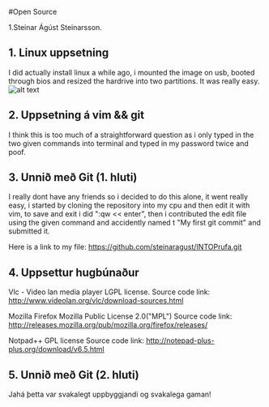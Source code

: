 #Open Source

1.Steinar Ágúst Steinarsson.

## 1. Linux uppsetning

I did actually install linux a while ago, i mounted the image on usb,
booted through bios and resized the hardrive into two partitions.
It was really easy.
![alt text](http://s7.postimg.org/7z71af4mj/linux.jpg "Dual boot")

## 2. Uppsetning á vim && git

I think this is too much of a straightforward question as i only typed in
the two given commands into terminal and typed in my password twice and poof.

## 3. Unnið með Git (1. hluti)

I really dont have any friends so i decided to do this alone, it went really
easy, i started by cloning the repository into my cpu and then edit it with
vim, to save and exit i did ":qw << enter", then i contributed the edit file
using the given command and accidently named t "My first git commit" and submitted
it.

Here is a link to my file:
https://github.com/steinaragust/INTOPrufa.git

## 4. Uppsettur hugbúnaður

Vlc - Video lan media player
LGPL license.
Source code link: http://www.videolan.org/vlc/download-sources.html

Mozilla Firefox
Mozilla Public License 2.0("MPL")
Source code link: http://releases.mozilla.org/pub/mozilla.org/firefox/releases/

Notpad++
GPL license
Source code link: http://notepad-plus-plus.org/download/v6.5.html

## 5. Unnið með Git (2. hluti)

Jahá þetta var svakalegt uppbyggjandi og svakalega gaman!
